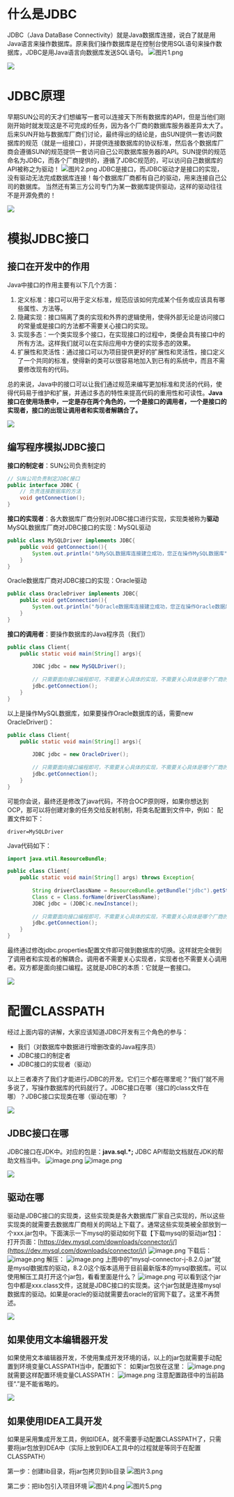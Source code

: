 # 什么是JDBC
JDBC（Java DataBase Connectivity）就是Java数据库连接，说白了就是用Java语言来操作数据库。原来我们操作数据库是在控制台使用SQL语句来操作数据库，JDBC是用Java语言向数据库发送SQL语句。
![图片1.png](https://cdn.nlark.com/yuque/0/2023/png/21376908/1701931262247-009be90f-6a0e-4e63-a1f1-6d6c96df65ce.png#averageHue=%23efe7f7&clientId=ucd4dfa1f-8793-4&from=paste&height=374&id=u7ed5bac8&originHeight=374&originWidth=657&originalType=binary&ratio=1&rotation=0&showTitle=false&size=136883&status=done&style=shadow&taskId=u2ff2f08f-57be-4241-9660-c991fa1d540&title=&width=657)

![](https://cdn.nlark.com/yuque/0/2023/jpeg/21376908/1692002570088-3338946f-42b3-4174-8910-7e749c31e950.jpeg#averageHue=%23f9f8f8&from=url&id=acVGP&originHeight=78&originWidth=1400&originalType=binary&ratio=1&rotation=0&showTitle=false&status=done&style=shadow&title=)
# JDBC原理
早期SUN公司的天才们想编写一套可以连接天下所有数据库的API，但是当他们刚刚开始时就发现这是不可完成的任务，因为各个厂商的数据库服务器差异太大了。后来SUN开始与数据库厂商们讨论，最终得出的结论是，由SUN提供一套访问数据库的规范（就是一组接口），并提供连接数据库的协议标准，然后各个数据库厂商会遵循SUN的规范提供一套访问自己公司数据库服务器的API。SUN提供的规范命名为JDBC，而各个厂商提供的，遵循了JDBC规范的，可以访问自己数据库的API被称之为驱动！
![图片2.png](https://cdn.nlark.com/yuque/0/2023/png/21376908/1701931393355-983a997d-c44c-4a48-b1b0-91b281b5a98b.png#averageHue=%23e9e9e8&clientId=ucd4dfa1f-8793-4&from=paste&height=308&id=u158f2a18&originHeight=308&originWidth=610&originalType=binary&ratio=1&rotation=0&showTitle=false&size=139132&status=done&style=shadow&taskId=u23552590-5180-4cee-9959-f9a4b44c308&title=&width=610)
JDBC是接口，而JDBC驱动才是接口的实现，没有驱动无法完成数据库连接！每个数据库厂商都有自己的驱动，用来连接自己公司的数据库。
当然还有第三方公司专门为某一数据库提供驱动，这样的驱动往往不是开源免费的！

![](https://cdn.nlark.com/yuque/0/2023/jpeg/21376908/1692002570088-3338946f-42b3-4174-8910-7e749c31e950.jpeg#averageHue=%23f9f8f8&from=url&id=jfU6l&originHeight=78&originWidth=1400&originalType=binary&ratio=1&rotation=0&showTitle=false&status=done&style=shadow&title=)
# 模拟JDBC接口
## 接口在开发中的作用
Java中接口的作用主要有以下几个方面：

1.  定义标准：接口可以用于定义标准，规范应该如何完成某个任务或应该具有哪些属性、方法等。 
2.  隐藏实现：接口隔离了类的实现和外界的逻辑使用，使得外部无论是访问接口的常量或是接口的方法都不需要关心接口的实现。 
3.  实现多态：一个类实现多个接口，在实现接口的过程中，类便会具有接口中的所有方法。这样我们就可以在实际应用中方便的实现多态的效果。 
4.  扩展性和灵活性：通过接口可以为项目提供更好的扩展性和灵活性，接口定义了一个共同的标准，使得新的类可以很容易地加入到已有的系统中，而且不需要修改现有的代码。 

总的来说，Java中的接口可以让我们通过规范来编写更加标准和灵活的代码，使得代码易于维护和扩展，并通过多态的特性来提高代码的重用性和可读性。**Java接口在使用场景中，一定是存在两个角色的，一个是接口的调用者，一个是接口的实现者，接口的出现让调用者和实现者解耦合了。**

![](https://cdn.nlark.com/yuque/0/2023/jpeg/21376908/1692002570088-3338946f-42b3-4174-8910-7e749c31e950.jpeg#averageHue=%23f9f8f8&from=url&id=nA5ZY&originHeight=78&originWidth=1400&originalType=binary&ratio=1&rotation=0&showTitle=false&status=done&style=shadow&title=)
## 编写程序模拟JDBC接口
**接口的制定者**：SUN公司负责制定的
```java
// SUN公司负责制定JDBC接口
public interface JDBC {
    // 负责连接数据库的方法
    void getConnection();
}
```

**接口的实现者**：各大数据库厂商分别对JDBC接口进行实现，实现类被称为**驱动**
MySQL数据库厂商对JDBC接口的实现：MySQL驱动
```java
public class MySQLDriver implements JDBC{
    public void getConnection(){
        System.out.println("与MySQL数据库连接建立成功，您正在操作MySQL数据库");
    }
}
```
Oracle数据库厂商对JDBC接口的实现：Oracle驱动
```java
public class OracleDriver implements JDBC{
    public void getConnection(){
        System.out.println("与Oracle数据库连接建立成功，您正在操作Oracle数据库");
    }
}
```

**接口的调用者**：要操作数据库的Java程序员（我们）
```java
public class Client{
    public static void main(String[] args){
        
        JDBC jdbc = new MySQLDriver();
        
        // 只需要面向接口编程即可，不需要关心具体的实现，不需要关心具体是哪个厂商的数据库
        jdbc.getConnection();
    }
}
```
以上是操作MySQL数据库，如果要操作Oracle数据库的话，需要new OracleDriver()：
```java
public class Client{
    public static void main(String[] args){
        
        JDBC jdbc = new OracleDriver();
        
        // 只需要面向接口编程即可，不需要关心具体的实现，不需要关心具体是哪个厂商的数据库
        jdbc.getConnection();
    }
}
```
可能你会说，最终还是修改了java代码，不符合OCP原则呀，如果你想达到OCP，那可以将创建对象的任务交给反射机制，将类名配置到文件中，例如：
配置文件如下：
```properties
driver=MySQLDriver
```
Java代码如下：
```java
import java.util.ResourceBundle;

public class Client{
    public static void main(String[] args) throws Exception{
        
        String driverClassName = ResourceBundle.getBundle("jdbc").getString("driver");
        Class c = Class.forName(driverClassName);
        JDBC jdbc = (JDBC)c.newInstance();
        
        // 只需要面向接口编程即可，不需要关心具体的实现，不需要关心具体是哪个厂商的数据库
        jdbc.getConnection();
    }
}
```
最终通过修改jdbc.properties配置文件即可做到数据库的切换。这样就完全做到了调用者和实现者的解耦合。调用者不需要关心实现者，实现者也不需要关心调用者。双方都是面向接口编程。这就是JDBC的本质：它就是一套接口。

![](https://cdn.nlark.com/yuque/0/2023/jpeg/21376908/1692002570088-3338946f-42b3-4174-8910-7e749c31e950.jpeg#averageHue=%23f9f8f8&from=url&id=h2q4g&originHeight=78&originWidth=1400&originalType=binary&ratio=1&rotation=0&showTitle=false&status=done&style=shadow&title=)
# 配置CLASSPATH
经过上面内容的讲解，大家应该知道JDBC开发有三个角色的参与：

- 我们（对数据库中数据进行增删改查的Java程序员）
- JDBC接口的制定者
- JDBC接口的实现者（驱动）

以上三者凑齐了我们才能进行JDBC的开发。它们三个都在哪里呢？“我们”就不用多说了，写操作数据库的代码就行了。JDBC接口在哪（接口的class文件在哪）？JDBC接口实现类在哪（驱动在哪）？

![](https://cdn.nlark.com/yuque/0/2023/jpeg/21376908/1692002570088-3338946f-42b3-4174-8910-7e749c31e950.jpeg#averageHue=%23f9f8f8&from=url&id=ZFsNv&originHeight=78&originWidth=1400&originalType=binary&ratio=1&rotation=0&showTitle=false&status=done&style=shadow&title=)
## JDBC接口在哪
JDBC接口在JDK中。对应的包是：**java.sql.*;**
JDBC API帮助文档就在JDK的帮助文档当中。
![image.png](https://cdn.nlark.com/yuque/0/2023/png/21376908/1701939712048-f4487a29-3eb7-494f-b7c0-b72c6c0c03ad.png#averageHue=%23f2f2f2&clientId=u88d51c01-0843-4&from=paste&height=258&id=u2929644e&originHeight=258&originWidth=422&originalType=binary&ratio=1&rotation=0&showTitle=false&size=21472&status=done&style=shadow&taskId=u3924f2fb-b1a5-4961-ae9f-35e5a0fbabb&title=&width=422)
![image.png](https://cdn.nlark.com/yuque/0/2023/png/21376908/1701939824373-e1c98bbf-cc6a-44c0-95b6-d2c3a0ecbf52.png#averageHue=%23434541&clientId=u88d51c01-0843-4&from=paste&height=793&id=u969d5906&originHeight=793&originWidth=473&originalType=binary&ratio=1&rotation=0&showTitle=false&size=29261&status=done&style=shadow&taskId=u2686a26a-bd60-4c00-af46-2beeceb81d7&title=&width=473)

![](https://cdn.nlark.com/yuque/0/2023/jpeg/21376908/1692002570088-3338946f-42b3-4174-8910-7e749c31e950.jpeg#averageHue=%23f9f8f8&from=url&id=pYLed&originHeight=78&originWidth=1400&originalType=binary&ratio=1&rotation=0&showTitle=false&status=done&style=shadow&title=)
## 驱动在哪
驱动是JDBC接口的实现类，这些实现类是各大数据库厂家自己实现的，所以这些实现类的就需要去数据库厂商相关的网站上下载了。通常这些实现类被全部放到一个xxx.jar包中。下面演示一下mysql的驱动如何下载【下载mysql的驱动jar包】：
打开页面：[https://dev.mysql.com/downloads/connector/j/](https://dev.mysql.com/downloads/connector/j/)
![image.png](https://cdn.nlark.com/yuque/0/2023/png/21376908/1701940874635-9b10510f-2f00-4b7e-9b35-36425eaa9457.png#averageHue=%23e2c193&clientId=u88d51c01-0843-4&from=paste&height=839&id=u969fd07e&originHeight=839&originWidth=1118&originalType=binary&ratio=1&rotation=0&showTitle=false&size=85771&status=done&style=shadow&taskId=u4544a600-db3b-4560-a3d2-9dc9cad3730&title=&width=1118)
下载后：
![image.png](https://cdn.nlark.com/yuque/0/2023/png/21376908/1701940923947-24cc167c-8fc4-4afa-92fd-9fab33ab6226.png#averageHue=%23fbfaf8&clientId=u88d51c01-0843-4&from=paste&height=46&id=u84c583c0&originHeight=46&originWidth=255&originalType=binary&ratio=1&rotation=0&showTitle=false&size=1871&status=done&style=none&taskId=ub85fd9f4-77df-4219-8ae1-9ec14c6d3ab&title=&width=255)
解压：
![image.png](https://cdn.nlark.com/yuque/0/2023/png/21376908/1701940961500-9a610263-604c-4001-9020-98151a6bfc99.png#averageHue=%23fbf5f3&clientId=u88d51c01-0843-4&from=paste&height=196&id=u4a9d485d&originHeight=196&originWidth=239&originalType=binary&ratio=1&rotation=0&showTitle=false&size=6234&status=done&style=shadow&taskId=u189b1d51-0178-4527-acad-26b527a382c&title=&width=239)
上图中的“mysql-connector-j-8.2.0.jar”就是mysql数据库的驱动，8.2.0这个版本适用于目前最新版本的mysql数据库。可以使用解压工具打开这个jar包，看看里面是什么？
![image.png](https://cdn.nlark.com/yuque/0/2023/png/21376908/1701941060668-654b02a2-956a-4765-87be-8be10997ce0a.png#averageHue=%23f9f4f1&clientId=u88d51c01-0843-4&from=paste&height=581&id=u4969b92c&originHeight=581&originWidth=451&originalType=binary&ratio=1&rotation=0&showTitle=false&size=25066&status=done&style=shadow&taskId=u4276fdb4-72f6-497c-9a1b-73c4c2a7b57&title=&width=451)
可以看到这个jar包中都是xxx.class文件，这就是JDBC接口的实现类。这个jar包就是连接mysql数据库的驱动。如果是oracle的驱动就需要去oracle的官网下载了。这里不再赘述。

![](https://cdn.nlark.com/yuque/0/2023/jpeg/21376908/1692002570088-3338946f-42b3-4174-8910-7e749c31e950.jpeg#averageHue=%23f9f8f8&from=url&id=CqMSe&originHeight=78&originWidth=1400&originalType=binary&ratio=1&rotation=0&showTitle=false&status=done&style=shadow&title=)
## 如果使用文本编辑器开发
如果使用文本编辑器开发，不使用集成开发环境的话，以上的jar包就需要手动配置到环境变量CLASSPATH当中，配置如下：
如果jar包放在这里：
![image.png](https://cdn.nlark.com/yuque/0/2023/png/21376908/1701941355365-9101c03a-7016-463c-8860-f6cc41745553.png#averageHue=%23faf9f8&clientId=u88d51c01-0843-4&from=paste&height=264&id=ufa86982d&originHeight=264&originWidth=346&originalType=binary&ratio=1&rotation=0&showTitle=false&size=13160&status=done&style=shadow&taskId=uca5f8530-035e-49c4-ba75-c8c6eb426c4&title=&width=346)
就需要这样配置环境变量CLASSPATH：
![image.png](https://cdn.nlark.com/yuque/0/2023/png/21376908/1701941302115-b531f7d3-3a17-487e-a3fe-7168e4022d40.png#averageHue=%23f0efee&clientId=u88d51c01-0843-4&from=paste&height=177&id=u9af25ce2&originHeight=177&originWidth=651&originalType=binary&ratio=1&rotation=0&showTitle=false&size=8674&status=done&style=shadow&taskId=u1612016b-7741-45d3-bb17-43d00f24f94&title=&width=651)
注意配置路径中的当前路径“.”是不能省略的。

![](https://cdn.nlark.com/yuque/0/2023/jpeg/21376908/1692002570088-3338946f-42b3-4174-8910-7e749c31e950.jpeg#averageHue=%23f9f8f8&from=url&id=hmiOT&originHeight=78&originWidth=1400&originalType=binary&ratio=1&rotation=0&showTitle=false&status=done&style=shadow&title=)
## 如果使用IDEA工具开发
如果是采用集成开发工具，例如IDEA，就不需要手动配置CLASSPATH了，只需要将jar包放到IDEA中（实际上放到IDEA工具中的过程就是等同于在配置CLASSPATH）

第一步：创建lib目录，将jar包拷贝到lib目录
![图片3.png](https://cdn.nlark.com/yuque/0/2023/png/21376908/1701941544921-ebd72cf1-b7b1-4474-9044-5d5061e2cb16.png#averageHue=%23ebcca0&clientId=u88d51c01-0843-4&from=paste&height=140&id=ud0a37617&originHeight=140&originWidth=589&originalType=binary&ratio=1&rotation=0&showTitle=false&size=9818&status=done&style=shadow&taskId=u5cb4ad6c-346a-4cd4-b40a-8ecf431c14b&title=&width=589)

第二步：把lib包引入项目环境
![图片4.png](https://cdn.nlark.com/yuque/0/2023/png/21376908/1701941611962-8afef1cb-645e-4ae2-9c3b-63f374574806.png#averageHue=%23f1f1f1&clientId=u88d51c01-0843-4&from=paste&height=1326&id=u0dd3b46c&originHeight=1326&originWidth=2163&originalType=binary&ratio=1&rotation=0&showTitle=false&size=142476&status=done&style=shadow&taskId=ue03efd37-32eb-49c7-9420-92fae56ef8b&title=&width=2163)
![图片5.png](https://cdn.nlark.com/yuque/0/2023/png/21376908/1701941622028-54dee69e-3879-439a-a877-a994eea2ba26.png#averageHue=%23f5f2f1&clientId=u88d51c01-0843-4&from=paste&height=420&id=u1bf9c766&originHeight=420&originWidth=1104&originalType=binary&ratio=1&rotation=0&showTitle=false&size=22625&status=done&style=none&taskId=u5d922472-2932-4659-a9bb-a326a7bbb67&title=&width=1104)
